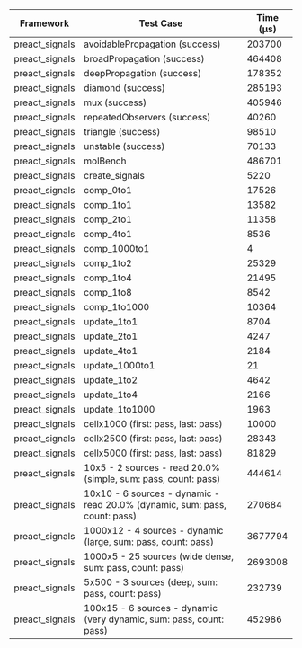 | Framework | Test Case | Time (μs) |
| --- | --- | --- |
| preact_signals | avoidablePropagation (success) | 203700 |
| preact_signals | broadPropagation (success) | 464408 |
| preact_signals | deepPropagation (success) | 178352 |
| preact_signals | diamond (success) | 285193 |
| preact_signals | mux (success) | 405946 |
| preact_signals | repeatedObservers (success) | 40260 |
| preact_signals | triangle (success) | 98510 |
| preact_signals | unstable (success) | 70133 |
| preact_signals | molBench | 486701 |
| preact_signals | create_signals | 5220 |
| preact_signals | comp_0to1 | 17526 |
| preact_signals | comp_1to1 | 13582 |
| preact_signals | comp_2to1 | 11358 |
| preact_signals | comp_4to1 | 8536 |
| preact_signals | comp_1000to1 | 4 |
| preact_signals | comp_1to2 | 25329 |
| preact_signals | comp_1to4 | 21495 |
| preact_signals | comp_1to8 | 8542 |
| preact_signals | comp_1to1000 | 10364 |
| preact_signals | update_1to1 | 8704 |
| preact_signals | update_2to1 | 4247 |
| preact_signals | update_4to1 | 2184 |
| preact_signals | update_1000to1 | 21 |
| preact_signals | update_1to2 | 4642 |
| preact_signals | update_1to4 | 2166 |
| preact_signals | update_1to1000 | 1963 |
| preact_signals | cellx1000 (first: pass, last: pass) | 10000 |
| preact_signals | cellx2500 (first: pass, last: pass) | 28343 |
| preact_signals | cellx5000 (first: pass, last: pass) | 81829 |
| preact_signals | 10x5 - 2 sources - read 20.0% (simple, sum: pass, count: pass) | 444614 |
| preact_signals | 10x10 - 6 sources - dynamic - read 20.0% (dynamic, sum: pass, count: pass) | 270684 |
| preact_signals | 1000x12 - 4 sources - dynamic (large, sum: pass, count: pass) | 3677794 |
| preact_signals | 1000x5 - 25 sources (wide dense, sum: pass, count: pass) | 2693008 |
| preact_signals | 5x500 - 3 sources (deep, sum: pass, count: pass) | 232739 |
| preact_signals | 100x15 - 6 sources - dynamic (very dynamic, sum: pass, count: pass) | 452986 |
